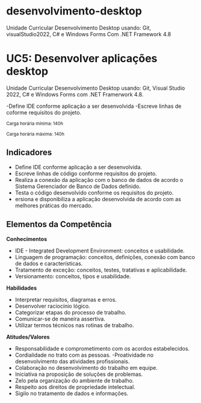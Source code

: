 # desenvolvimento-desktop 
Unidade Curricular Desenvolvimento Desktop usando: Git, visualStudio2022, C# e Windows Forms Com .NET Framework 4.8
# UC5: Desenvolver aplicações desktop
Unidade Curricular Desenvolvimento Desktop usando:  Git, Visual Studio 2022, C# e Windows Forms com .NET Framerwork 4.8.

-Define IDE conforme aplicação a ser desenvolvida
-Escreve linhas de coforme requisitos do projeto.


<sub>Carga horária mínima: 140h </sub>  

<sub>Carga horária máxima: 140h</sub>

## Indicadores
- Define IDE conforme aplicação a ser desenvolvida.
- Escreve linhas de código conforme requisitos do projeto.
- Realiza a conexão da aplicação com o banco de dados de acordo o Sistema
Gerenciador de Banco de Dados definido.
-  Testa o código desenvolvido conforme os requisitos do projeto.
- ersiona e disponibiliza a aplicação desenvolvida de acordo com as melhores
práticas do mercado.

## Elementos da Competência

**Conhecimentos**
- IDE - Integrated Development Environment: conceitos e usabilidade.
- Linguagem de programação: conceitos, definições, conexão com banco de dados
e características.
- Tratamento de exceção: conceitos, testes, tratativas e aplicabilidade.
- Versionamento: conceitos, tipos e usabilidade.
   
**Habilidades**
- Interpretar requisitos, diagramas e erros.
- Desenvolver raciocínio lógico.
- Categorizar etapas do processo de trabalho.
- Comunicar-se de maneira assertiva.
- Utilizar termos técnicos nas rotinas de trabalho.
   
**Atitudes/Valores**
- Responsabilidade e comprometimento com os acordos estabelecidos.
- Cordialidade no trato com as pessoas.
-Proatividade no desenvolvimento das atividades profissionais.
- Colaboração no desenvolvimento do trabalho em equipe.
- Iniciativa na proposição de soluções de problemas.
- Zelo pela organização do ambiente de trabalho.
- Respeito aos direitos de propriedade intelectual.
- Sigilo no tratamento de dados e informações.
